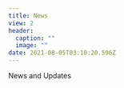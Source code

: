 ```yaml
---
title: News
view: 2
header:
  caption: ""
  image: ""
date: 2021-08-05T03:10:20.596Z
---
```

News and Updates